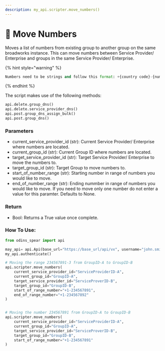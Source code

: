 ```yaml
---
description: my_api.scripter.move_numbers()
---
```


# 🔢 Move Numbers

Moves a list of numbers from existing group to another group on the same broadworks instance. This can move numbers between Service Provider/ Enterprise and groups in the same Service Provider/ Enterprise.

{% hint style="warning" %}
```python
Numbers need to be strings and follow this format: +{country code}-{number}.
```
{% endhint %}



The script makes use of the following methods:

```python
api.delete.group_dns()
api.delete.service_provider_dns()
api.post.group_dns_assign_bulk()
api.post.group_dns()
```

### Parameters&#x20;

* current\_service\_provider\_id (str): Current Service Provider/ Enterprise where numbers are located.
* current\_group\_id (str): Current Group ID where numbers are located.&#x20;
* target\_service\_provider\_id (str): Target Service Provider/ Enterprise to move the numbers to.
* target\_group\_id (str): Target Group to move numbers to.&#x20;
* start\_of\_number\_range (str): Starting number in range of numbers you would like to move.
* end\_of\_number\_range (str): Ending nummber in range of numbers you would like to move. If you need to move only one number do not enter a value for this paramter. Defaults to None.

### Return

* Bool: Returns a True value once complete.&#x20;

### How To Use:

```python
from odins_spear import api

may_api= api.Api(base_url="https://base_url/api/vx", username="john.smith", password="ODIN_INSTANCE_1")
my_api.authenticate()

# Moving the range 234567891-3 from GroupID-A to GroupID-B
api.scripter.move_numbers(
    current_service_provider_id="ServiceProviderID-A",
    current_group_id="GroupID-A",
    target_service_provider_id="ServiceProverID-B",
    target_group_id="GroupID-B",
    start_of_range_number="+1-234567891",
    end_of_range_number="+1-234567892"
)


# Moving the number 234567891 from GroupID-A to GroupID-B
api.scripter.move_numbers(
    current_service_provider_id="ServiceProviderID-A",
    current_group_id="GroupID-A",
    target_service_provider_id="ServiceProverID-B",
    target_group_id="GroupID-B",
    start_of_range_number="+1-234567891"
)
```
